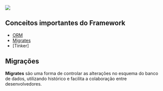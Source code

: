<img src="https://img.shields.io/badge/Laravel-FF2D20?style=for-the-badge&logo=laravel&logoColor=white" />

## Conceitos importantes do Framework

- [ORM](#menu)
- [Migrates](#migrate)
- [Tinker]

## Migrações
<p align="left"> 
 <strong>Migrates</strong> são uma forma de controlar as alterações no esquema do banco de dados, utilizando histórico e facilita a colaboração entre desenvolvedores.
</p>